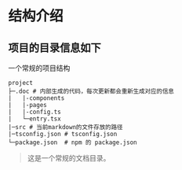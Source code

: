<!--
nav:
    title: 指南
title: 项目结构
-->

# 结构介绍

## 项目的目录信息如下

一个常规的项目结构

```shell
project
├─.doc # 内部生成的代码，每次更新都会重新生成对应的信息
|   |-components
|   |-pages
|   |-config.ts
|   └─entry.tsx
|─src # 当前markdown的文件存放的路径
|─tsconfig.json # tsconfig.json
└─package.json  # npm 的 package.json
```

> 这是一个常规的文档目录。

